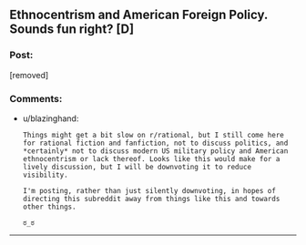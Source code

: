 ## Ethnocentrism and American Foreign Policy. Sounds fun right? [D]

### Post:

[removed]

### Comments:

- u/blazinghand:
  ```
  Things might get a bit slow on r/rational, but I still come here for rational fiction and fanfiction, not to discuss politics, and *certainly* not to discuss modern US military policy and American ethnocentrism or lack thereof. Looks like this would make for a lively discussion, but I will be downvoting it to reduce visibility. 

  I'm posting, rather than just silently downvoting, in hopes of directing this subreddit away from things like this and towards other things.

  ಠ_ಠ
  ```

---

